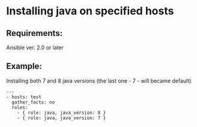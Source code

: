 Installing java on specified hosts
=================================

Requirements:
------------

Ansible ver. 2.0 or later

Example:
-------
Installing both 7 and 8 java versions (the last one - 7 - will became default)

```
---
- hosts: test
  gather_facts: no
  roles:
    - { role: java, java_version: 8 }
    - { role: java, java_version: 7 }

```

